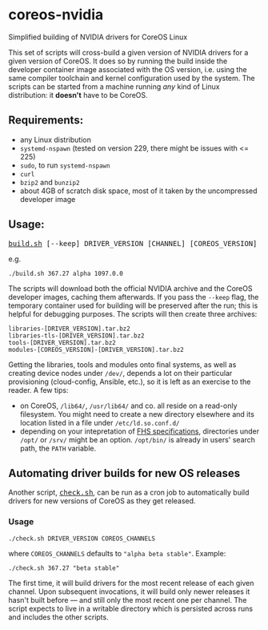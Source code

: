 # coreos-nvidia
Simplified building of NVIDIA drivers for CoreOS Linux

This set of scripts will cross-build a given version of NVIDIA drivers for a
given version of CoreOS. It does so by running the build inside the developer
container image associated with the OS version, i.e. using the same compiler
toolchain and kernel configuration used by the system. The scripts can be
started from a machine running _any_ kind of Linux distribution: it
**doesn't** have to be CoreOS.

## Requirements:

 - any Linux distribution
 - `systemd-nspawn` (tested on version 229, there might be issues with <= 225)
 - `sudo`, to run `systemd-nspawn`
 - `curl`
 - `bzip2` and `bunzip2`
 - about 4GB of scratch disk space, most of it taken by the uncompressed
   developer image

## Usage:

<tt><a href="build.sh">build.sh</a> [--keep] DRIVER_VERSION [CHANNEL] [COREOS_VERSION]</tt>

e.g.

`./build.sh 367.27 alpha 1097.0.0`

The scripts will download both the official NVIDIA archive and the CoreOS
developer images, caching them afterwards. If you pass the `--keep` flag, the
temporary container used for building will be preserved after the run; this is
helpful for debugging purposes. The scripts will then create three archives:

```
libraries-[DRIVER_VERSION].tar.bz2
libraries-tls-[DRIVER_VERSION].tar.bz2
tools-[DRIVER_VERSION].tar.bz2
modules-[COREOS_VERSION]-[DRIVER_VERSION].tar.bz2
```

Getting the libraries, tools and modules onto final systems, as well as creating
device nodes under `/dev/`, depends a lot on their particular provisioning
(cloud-config, Ansible, etc.), so it is left as an exercise to the reader. A few
tips:

- on CoreOS, `/lib64/`, `/usr/lib64/` and co. all reside on a read-only
filesystem. You might need to create a new directory elsewhere and its location
listed in a file under `/etc/ld.so.conf.d/`
- depending on your intepretation of [FHS
specifications](http://refspecs.linuxfoundation.org/fhs.shtml), directories
under `/opt/` or `/srv/` might be an option. `/opt/bin/` is already in users'
search path, the `PATH` variable.

## Automating driver builds for new OS releases

Another script, <tt><a href="check.sh">check.sh</a></tt>, can be run as a cron
job to automatically build drivers for new versions of CoreOS as they get
released.

### Usage

`./check.sh DRIVER_VERSION COREOS_CHANNELS`

where `COREOS_CHANNELS` defaults to `"alpha beta stable"`. Example:

`./check.sh 367.27 "beta stable"`

The first time, it will build drivers for the most recent release of each given
channel. Upon subsequent invocations, it will build only newer releases it
hasn't built before — and still only the most recent one per channel. The script
expects to live in a writable directory which is persisted across runs and
includes the other scripts.
